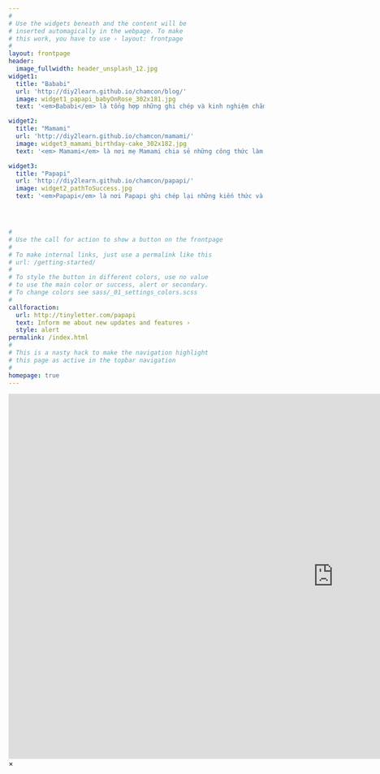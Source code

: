 ```yaml
---
#
# Use the widgets beneath and the content will be
# inserted automagically in the webpage. To make
# this work, you have to use › layout: frontpage
#
layout: frontpage
header:
  image_fullwidth: header_unsplash_12.jpg
widget1:
  title: "Bababi"
  url: 'http://diy2learn.github.io/chamcon/blog/'
  image: widget1_papapi_babyOnRose_302x181.jpg
  text: '<em>Bababi</em> là tổng hợp những ghi chép và kinh nghiệm chăm con của một cặp vợ chồng trẻ người việt đang sống và làm việc ở nước ngoài. Papapi và Mamami hy vọng những ghi chép này sẽ giúp ích cho cac gia đình tương lai.'

widget2:
  title: "Mamami"
  url: 'http://diy2learn.github.io/chamcon/mamami/'
  image: widget3_mamami_birthday-cake_302x182.jpg
  text: '<em> Mamami</em> là nơi mẹ Mamami chia sẻ những công thức làm bánh Pháp và những món ăn Việt–đã được điều chỉnh để thích ứng với nguyên vật liệu ở nơi xa xứ.'

widget3:
  title: "Papapi"
  url: 'http://diy2learn.github.io/chamcon/papapi/'
  image: widget2_pathToSuccess.jpg
  text: '<em>Papapi</em> là nơi Papapi ghi chép lại những kiến thức và kinh nghiệm hữu ích cho bản thân trên con đường tìm kiếm một cuộc sống tốt hơn.'




#
# Use the call for action to show a button on the frontpage
#
# To make internal links, just use a permalink like this
# url: /getting-started/
#
# To style the button in different colors, use no value
# to use the main color or success, alert or secondary.
# To change colors see sass/_01_settings_colors.scss
#
callforaction:
  url: http://tinyletter.com/papapi
  text: Inform me about new updates and features ›
  style: alert
permalink: /index.html
#
# This is a nasty hack to make the navigation highlight
# this page as active in the topbar navigation
#
homepage: true
---
```


<div id="videoModal" class="reveal-modal large" data-reveal="">
  <div class="flex-video widescreen vimeo" style="display: block;">
    <iframe width="1280" height="720" src="https://www.youtube.com/embed/3b5zCFSmVvU" frameborder="0" allowfullscreen></iframe>
  </div>
  <a class="close-reveal-modal">&#215;</a>
</div>

